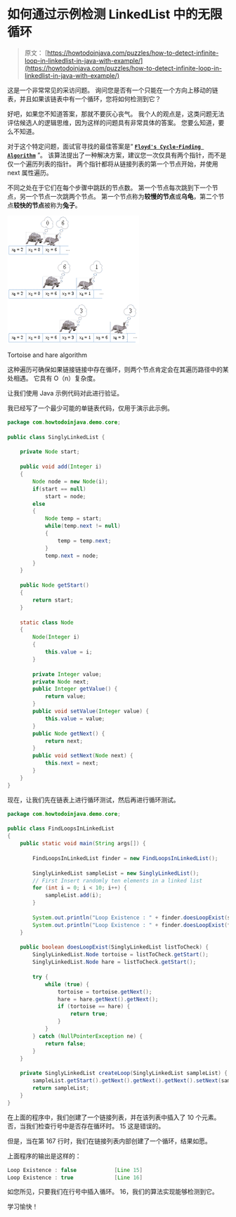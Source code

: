 # 如何通过示例检测 LinkedList 中的无限循环

> 原文： [https://howtodoinjava.com/puzzles/how-to-detect-infinite-loop-in-linkedlist-in-java-with-example/](https://howtodoinjava.com/puzzles/how-to-detect-infinite-loop-in-linkedlist-in-java-with-example/)

这是一个非常常见的采访问题。 询问您是否有一个只能在一个方向上移动的链表，并且如果该链表中有一个循环，您将如何检测到它？

好吧，如果您不知道答案，那就不要灰心丧气。 我个人的观点是，这类问题无法评估候选人的逻辑思维，因为这样的问题具有非常具体的答案。 您要么知道，要么不知道。

对于这个特定问题，面试官寻找的最佳答案是“ [**`Floyd's Cycle-Finding Algorithm`**](https://en.wikipedia.org/wiki/Cycle_detection#Tortoise_and_hare "Floyd's Cycle-Finding Algorithm") ”。 该算法提出了一种解决方案，建议您一次仅具有两个指针，而不是仅一个遍历列表的指针。 两个指针都将从链接列表的第一个节点开始，并使用 next 属性遍历。

不同之处在于它们在每个步骤中跳跃的节点数。 第一个节点每次跳到下一个节点，另一个节点一次跳两个节点。 第一个节点称为**较慢的节点**或**乌龟**，第二个节点**较快的节点**被称为**兔子**。

![Tortoise_and_hare_algorithm](img/8c26d6ea55ebd97b8a8cabe219609ffc.png "Tortoise and hare algorithm")

Tortoise and hare algorithm



这种遍历可确保如果链接链接中存在循环，则两个节点肯定会在其遍历路径中的某处相遇。 它具有 O（n）复杂度。

让我们使用 Java 示例代码对此进行验证。

我已经写了一个最少可能的单链表代码，仅用于演示此示例。

```java
package com.howtodoinjava.demo.core;

public class SinglyLinkedList {

	private Node start;

	public void add(Integer i)
	{
		Node node = new Node(i);
		if(start == null)
			start = node;
		else
		{
			Node temp = start;
			while(temp.next != null)
			{
				temp = temp.next;
			}
			temp.next = node;
		}
	}

	public Node getStart()
	{
		return start;
	}

	static class Node
	{
		Node(Integer i)
		{
			this.value = i;
		}

		private Integer value;
		private Node next;
		public Integer getValue() {
			return value;
		}
		public void setValue(Integer value) {
			this.value = value;
		}
		public Node getNext() {
			return next;
		}
		public void setNext(Node next) {
			this.next = next;
		}
	}
}

```

现在，让我们先在链表上进行循环测试，然后再进行循环测试。

```java
package com.howtodoinjava.demo.core;

public class FindLoopsInLinkedList
{
	public static void main(String args[]) {

		FindLoopsInLinkedList finder = new FindLoopsInLinkedList();

		SinglyLinkedList sampleList = new SinglyLinkedList();
		// First Insert randomly ten elements in a linked list
		for (int i = 0; i < 10; i++) {
			sampleList.add(i);
		}

		System.out.println("Loop Existence : " + finder.doesLoopExist(sampleList));
		System.out.println("Loop Existence : " + finder.doesLoopExist(finder.createLoop(sampleList)));
	}

	public boolean doesLoopExist(SinglyLinkedList listToCheck) {
		SinglyLinkedList.Node tortoise = listToCheck.getStart();
		SinglyLinkedList.Node hare = listToCheck.getStart();

		try {
			while (true) {
				tortoise = tortoise.getNext();
				hare = hare.getNext().getNext();
				if (tortoise == hare) {
					return true;
				}
			}
		} catch (NullPointerException ne) {
			return false;
		}
	}

	private SinglyLinkedList createLoop(SinglyLinkedList sampleList) {
		sampleList.getStart().getNext().getNext().getNext().setNext(sampleList.getStart().getNext());
		return sampleList;
	}
}

```

在上面的程序中，我们创建了一个链接列表，并在该列表中插入了 10 个元素。 否，当我们检查行号中是否存在循环时。 15 这是错误的。

但是，当在第 167 行时，我们在链接列表内部创建了一个循环，结果如愿。

上面程序的输出是这样的：

```java
Loop Existence : false            [Line 15]
Loop Existence : true             [Line 16]

```

如您所见，只要我们在行号中插入循环。 16，我们的算法实现能够检测到它。

学习愉快！
